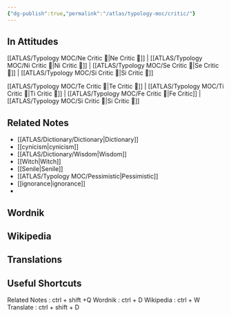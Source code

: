 ```yaml
---
{"dg-publish":true,"permalink":"/atlas/typology-moc/critic/"}
---
```



## In Attitudes

[[ATLAS/Typology MOC/Ne Critic 👵\|Ne Critic 👵]] | [[ATLAS/Typology MOC/Ni Critic 👵\|Ni Critic 👵]] | [[ATLAS/Typology MOC/Se Critic 👵\|Se Critic 👵]] | [[ATLAS/Typology MOC/Si Critic 👵\|Si Critic 👵]]

[[ATLAS/Typology MOC/Te Critic 👵\|Te Critic 👵]] | [[ATLAS/Typology MOC/Ti Critic 👵\|Ti Critic 👵]] | [[ATLAS/Typology MOC/Fe Critic 👵\|Fe Critic]] | [[ATLAS/Typology MOC/Si Critic 👵\|Si Critic 👵]]


## Related Notes 
- [[ATLAS/Dictionary/Dictionary\|Dictionary]]
- [[cynicism\|cynicism]]
- [[ATLAS/Dictionary/Wisdom\|Wisdom]]
- [[Witch\|Witch]]
- [[Senile\|Senile]]
- [[ATLAS/Typology MOC/Pessimistic\|Pessimistic]]
- [[ignorance\|ignorance]]
- 


## Wordnik


## Wikipedia 


## Translations 


## Useful Shortcuts
Related Notes : ctrl + shift +Q
Wordnik : ctrl + D
Wikipedia : ctrl + W
Translate : ctrl + shift + D 
